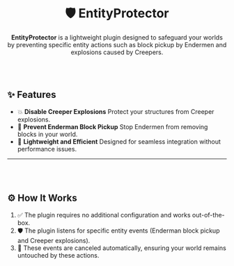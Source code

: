
<div align="center">

# 🛡️ EntityProtector

**EntityProtector** is a lightweight plugin designed to safeguard your worlds by preventing specific entity actions such as block pickup by Endermen and explosions caused by Creepers.

</div>

<br><br>

## ✨ Features

- 💥 **Disable Creeper Explosions** Protect your structures from Creeper explosions.
- 🚫 **Prevent Enderman Block Pickup** Stop Endermen from removing blocks in your world.
- 🔧 **Lightweight and Efficient** Designed for seamless integration without performance issues.

---

<br><br>

## ⚙️ How It Works

1. ✅ The plugin requires no additional configuration and works out-of-the-box.
2. 🛡️ The plugin listens for specific entity events (Enderman block pickup and Creeper explosions).
3. 🚫 These events are canceled automatically, ensuring your world remains untouched by these actions.

